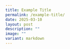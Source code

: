 ```yaml
---
title: Example Title
permalink: /example-title/
date: 2025-03-10
layout: post
description: ""
image: ""
variant: markdown
---
```

